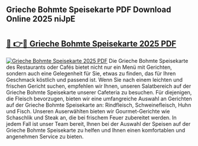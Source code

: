 ## Grieche Bohmte Speisekarte PDF Download Online 2025 niJpE

# <h2><a href="http://gc94l89.nevu.top/?p=Grieche+Bohmte+Speisekarte">🔗 👉🔴 Grieche Bohmte Speisekarte 2025 PDF</a></h2>

[![Grieche Bohmte Speisekarte 2025 PDF](https://i.imgur.com/dBaPXMq.png)](http://gc94l89.nevu.top/?p=Grieche+Bohmte+Speisekarte)
Die Grieche Bohmte Speisekarte des Restaurants oder Cafés bietet nicht nur ein Menü mit Gerichten, sondern auch eine Gelegenheit für Sie, etwas zu finden, das für Ihren Geschmack köstlich und passend ist. Wenn Sie nach einem leichten und frischen Gericht suchen, empfehlen wir Ihnen, unseren Salatbereich auf der Grieche Bohmte Speisekarte unserer Cafeteria zu besuchen. Für diejenigen, die Fleisch bevorzugen, bieten wir eine umfangreiche Auswahl an Gerichten auf der Grieche Bohmte Speisekarte an: Rindfleisch, Schweinefleisch, Huhn und Fisch. Unseren Auserwählten bieten wir Gourmet-Gerichte wie Schaschlik und Steak an, die bei frischem Feuer zubereitet werden. In jedem Fall ist unser Team bereit, Ihnen bei der Auswahl der Speisen auf der Grieche Bohmte Speisekarte zu helfen und Ihnen einen komfortablen und angenehmen Service zu bieten.
